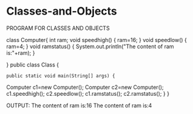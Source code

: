 # Classes-and-Objects
 PROGRAM FOR CLASSES AND OBJECTS                           

class Computer{
	int ram;
	void speedhigh() {
		ram=16;
	}
	void speedlow() {
		ram=4;
	}
	void ramstatus() {
		System.out.println("The content of ram is:"+ram);
	}

}
public class Class {

	public static void main(String[] args) {

Computer c1=new Computer();
Computer c2=new Computer();
c1.speedhigh();
c2.speedlow();
c1.ramstatus();
c2.ramstatus();
	}
}

OUTPUT:
The content of ram is:16
The content of ram is:4

